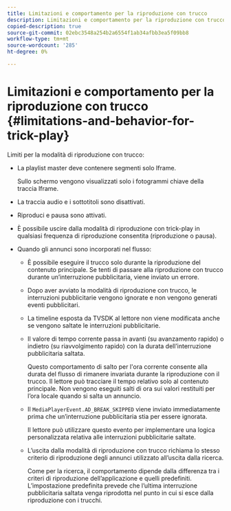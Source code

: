 ```yaml
---
title: Limitazioni e comportamento per la riproduzione con trucco
description: Limitazioni e comportamento per la riproduzione con trucco
copied-description: true
source-git-commit: 02ebc3548a254b2a6554f1ab34afbb3ea5f09bb8
workflow-type: tm+mt
source-wordcount: '285'
ht-degree: 0%

---
```


# Limitazioni e comportamento per la riproduzione con trucco {#limitations-and-behavior-for-trick-play}

<!--<a id="section_2BC43539C5C142E085D06A7E35C76726"></a>-->

Limiti per la modalità di riproduzione con trucco:

* La playlist master deve contenere segmenti solo Iframe.

  Sullo schermo vengono visualizzati solo i fotogrammi chiave della traccia Iframe.
* La traccia audio e i sottotitoli sono disattivati.
* Riproduci e pausa sono attivati.
* È possibile uscire dalla modalità di riproduzione con trick-play in qualsiasi frequenza di riproduzione consentita (riproduzione o pausa).
* Quando gli annunci sono incorporati nel flusso:

   * È possibile eseguire il trucco solo durante la riproduzione del contenuto principale. Se tenti di passare alla riproduzione con trucco durante un’interruzione pubblicitaria, viene inviato un errore.
   * Dopo aver avviato la modalità di riproduzione con trucco, le interruzioni pubblicitarie vengono ignorate e non vengono generati eventi pubblicitari.
   * La timeline esposta da TVSDK al lettore non viene modificata anche se vengono saltate le interruzioni pubblicitarie.
   * Il valore di tempo corrente passa in avanti (su avanzamento rapido) o indietro (su riavvolgimento rapido) con la durata dell’interruzione pubblicitaria saltata.

     Questo comportamento di salto per l&#39;ora corrente consente alla durata del flusso di rimanere invariata durante la riproduzione con il trucco. Il lettore può tracciare il tempo relativo solo al contenuto principale. Non vengono eseguiti salti di ora sui valori restituiti per l’ora locale quando si salta un annuncio.
   * Il `MediaPlayerEvent.AD_BREAK_SKIPPED` viene inviato immediatamente prima che un’interruzione pubblicitaria stia per essere ignorata.

     Il lettore può utilizzare questo evento per implementare una logica personalizzata relativa alle interruzioni pubblicitarie saltate.

   * L’uscita dalla modalità di riproduzione con trucco richiama lo stesso criterio di riproduzione degli annunci utilizzato all’uscita dalla ricerca.

     Come per la ricerca, il comportamento dipende dalla differenza tra i criteri di riproduzione dell’applicazione e quelli predefiniti. L’impostazione predefinita prevede che l’ultima interruzione pubblicitaria saltata venga riprodotta nel punto in cui si esce dalla riproduzione con i trucchi.

